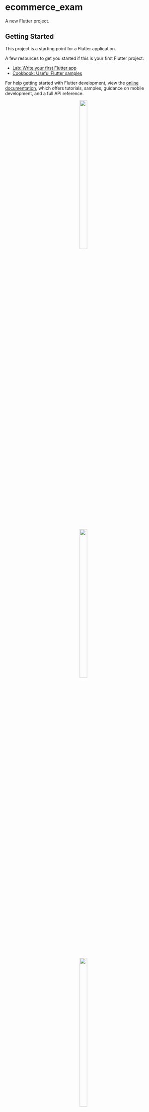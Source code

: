 # ecommerce_exam

A new Flutter project.

## Getting Started

This project is a starting point for a Flutter application.

A few resources to get you started if this is your first Flutter project:

- [Lab: Write your first Flutter app](https://docs.flutter.dev/get-started/codelab)
- [Cookbook: Useful Flutter samples](https://docs.flutter.dev/cookbook)

For help getting started with Flutter development, view the
[online documentation](https://docs.flutter.dev/), which offers tutorials,
samples, guidance on mobile development, and a full API reference.



<p align="center">
<img src="https://github.com/Yash-978/ecommerce_exam/assets/147479013/2404f512-0f72-420e-ad25-84dc3069848b" width=22% height=35%>
</p>

<p align="center">
<img src="https://github.com/Yash-978/ecommerce_exam/assets/147479013/29a25ebb-7f28-488a-b27a-a1f8eeb57a64" width=22% height=35%>

<p align="center">
<img src="https://github.com/Yash-978/ecommerce_app/assets/147479013/0e2d50be-3c70-4489-8e9f-353aaa9717ad" width=22% height=35%>

